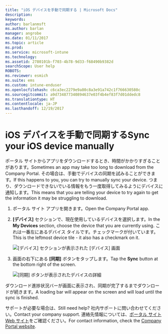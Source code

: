 ```yaml
---
title: "iOS デバイスを手動で同期する | Microsoft Docs"
description: 
keywords: 
author: barlanmsft
ms.author: barlan
manager: angrobe
ms.date: 01/11/2017
ms.topic: article
ms.prod: 
ms.service: microsoft-intune
ms.technology: 
ms.assetid: 2780101b-f703-4b78-9d33-f68490b9382d
searchScope: User help
ROBOTS: 
ms.reviewer: esmich
ms.suite: ems
ms.custom: intune-enduser
ms.openlocfilehash: c6ca3ec2279e9a80c8a3e91a742c1f766630580c
ms.sourcegitcommit: a9d734877340894637e03f4b4ef83f7d01ddedc8
ms.translationtype: HT
ms.contentlocale: ja-JP
ms.lasthandoff: 12/19/2017
---
```

# <a name="sync-your-ios-device-manually"></a><span data-ttu-id="9417c-102">iOS デバイスを手動で同期する</span><span class="sxs-lookup"><span data-stu-id="9417c-102">Sync your iOS device manually</span></span>

<span data-ttu-id="9417c-103">ポータル サイトからアプリをダウンロードするとき、時間がかかりすぎることがあります。</span><span class="sxs-lookup"><span data-stu-id="9417c-103">Sometimes an app may take too long to download from the Company Portal.</span></span> <span data-ttu-id="9417c-104">その場合は、手動でデバイスの同期を試みることができます。</span><span class="sxs-lookup"><span data-stu-id="9417c-104">If this happens to you, you can try to manually sync your device.</span></span> <span data-ttu-id="9417c-105">つまり、ダウンロードできないでいる情報をもう一度取得してみるようにデバイスに通知します。</span><span class="sxs-lookup"><span data-stu-id="9417c-105">This means that you are telling your device to try again to get the information it may be struggling to download.</span></span>

1. <span data-ttu-id="9417c-106">ポータル サイト アプリを開きます。</span><span class="sxs-lookup"><span data-stu-id="9417c-106">Open the Company Portal app.</span></span>

2. <span data-ttu-id="9417c-107">**[デバイス]** セクションで、現在使用しているデバイスを選択します。</span><span class="sxs-lookup"><span data-stu-id="9417c-107">In the **My Devices** section, choose the device that you are currently using.</span></span> <span data-ttu-id="9417c-108">これは一番左にあるデバイス タイルです。チェックマークが付いています。</span><span class="sxs-lookup"><span data-stu-id="9417c-108">This is the leftmost device tile - it also has a checkmark on it.</span></span>

    ![[デバイス] セクションが表示された [デバイス] 画面](./media/ios-sync-1-comp-portal-apps.png)

3. <span data-ttu-id="9417c-110">画面の右下にある **[同期]** ボタンをタップします。</span><span class="sxs-lookup"><span data-stu-id="9417c-110">Tap the **Sync** button at the bottom right of the screen.</span></span>

    ![[同期] ボタンが表示されたデバイスの詳細](./media/ios-sync-2-sync-button.png)

<span data-ttu-id="9417c-112">ダウンロード進捗状況バーが画面に表示され、同期が完了するまでダウンロードが続きます。</span><span class="sxs-lookup"><span data-stu-id="9417c-112">A loading bar will appear on the screen and will load until the sync is finished.</span></span>

<span data-ttu-id="9417c-113">サポートが必要な場合は、</span><span class="sxs-lookup"><span data-stu-id="9417c-113">Still need help?</span></span> <span data-ttu-id="9417c-114">社内サポートに問い合わせてください。</span><span class="sxs-lookup"><span data-stu-id="9417c-114">Contact your company support.</span></span> <span data-ttu-id="9417c-115">連絡先情報については、[ポータル サイト Web サイト](https://portal.manage.microsoft.com#HelpDeskDialog)をご確認ください。</span><span class="sxs-lookup"><span data-stu-id="9417c-115">For contact information, check the [Company Portal website](https://portal.manage.microsoft.com#HelpDeskDialog).</span></span>
